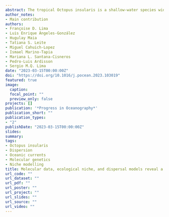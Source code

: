 ```yaml
---
abstract: The tropical Octopus insularis is a shallow-water species widely distributed in the western Atlantic. Recent studies of niche models have identified suitable habitats for its settlement also on the east coast of the Atlantic.Considering the pelagic larval period and the high tolerance of this species to environmental variations, this  study aimed to analyze the possibility of O. insularis occurrence in the West Atlantic (Sao Tome Island) through  molecular analyses, dispersion, and niche models. The molecular analyses were performed using fragments of  481 bp of the mitochondrial gene (cox1) from three muscle samples collected in S˜ ao Tom´e Island. The O. insularis  long-range connectivity between South America and Western Africa was analyzed using a Lagrangian particle  tracking model. Additionally, O. insularis records across its entire known distribution were applied to run the ecological niche model (ENM) using the Maxent algorithm. The Bayesian phylogenetic reconstruction showed that two of the three octopus sequences from Sao Tome island (Central-Western Africa) belong to a monophyletic and well-supported O. insularis clade. The third octopus sample revealed a new species related to the clade with the Octopus vulgaris species complex. The dispersal models pointed out that passive particles could potentially  reach the seamounts region at Africa coast via oceanic currents (mainly the North Equatorial Countercurrent) from Sao Pedro and Sao Paulo archipelago (Central-Western Region of the Atlantic) in a period of ~30–60 days. This suggests that Sao Pedro and Sao Paulo archipelago could act as a potential source of paralarvae to Western  Africa, although we hypothesize that this connection was more common during the Pleistocene, when sea level  was around 120 m lower. In addition to the already known areas of O. insularis occurrence, the ENM pointed suitable habitats to the octopus settlement from Guinea-Bissau down to Equatorial Guinea and Gabon, and African Islands, such as Sao ˜ Tom´e and Príncipe. The new record of O. insularis in Africa raises important questions  regarding regional fisheries management. Considering that O. insularis is highly tolerant to environmental variations and very adapted to warm shallow waters, there is a possibility that octopus fisheries stocks on the African coast have a mixed composition (O. vulgaris, O. insularis, and Octopus sp.) and therefore the fisheries must  follow management measures suitable for each species. In addition, further studies should be carried out in order  to characterize and describe the potential new octopus species found only in Sao Tome Island according to our genetic survey.
author_notes:
- Main contribution
authors:
- Françoise D. Lima
- Luis Enrique Ángeles-González
- Hugulay Maia
- Tatiana S. Leite
- Miguel Cahuich-Lopez
- Ismael Marino-Tapia
- Mariana L. Santana-Cisneros
- Pedro-Luis Ardisson
- Sergio M.Q. Lima
date: "2023-03-15T00:00:00Z"
doi: "https://doi.org/10.1016/j.pocean.2023.103019"
featured: true
image:
  caption: 
  focal_point: ""
  preview_only: false
projects: []
publication: '*Progress in Oceanography*'
publication_short: ""
publication_types:
- "2"
publishDate: "2023-03-15T00:00:00Z"
slides:
summary: 
tags:
- Octopus insularis
- Dispersion
- Oceanic currents
- Molecular genetics
- Niche modelling
title: Molecular data, ecological niche, and dispersal models reveal a Trans-Atlantic shallow-water octopus species
url_code: ""
url_dataset: ""
url_pdf: ""
url_poster: ""
url_project: ""
url_slides: ""
url_source: ""
url_video: ""
---
```

